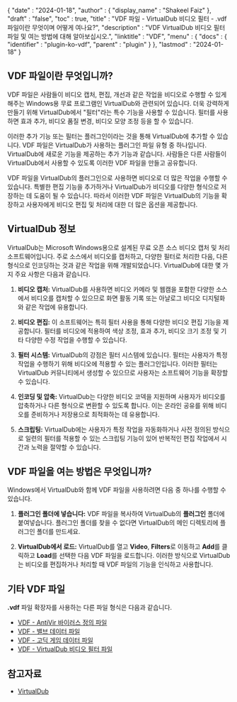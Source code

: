 {
  "date" : "2024-01-18",
  "author" : {
    "display_name" : "Shakeel Faiz"
  },
  "draft" : "false",
  "toc" : true,
  "title" : "VDF 파일 - VirtualDub 비디오 필터 - .vdf 파일이란 무엇이며 어떻게 여나요?",
  "description" : "VDF VirtualDub 비디오 필터 파일 및 여는 방법에 대해 알아보십시오.",
  "linktitle" : "VDF",
  "menu" : {
    "docs" : {
      "identifier" : "plugin-ko-vdf",
      "parent" : "plugin"
    }
  },
  "lastmod" : "2024-01-18"
}

## VDF 파일이란 무엇입니까?

VDF 파일은 사람들이 비디오 캡처, 편집, 개선과 같은 작업을 비디오로 수행할 수 있게 해주는 Windows용 무료 프로그램인 VirtualDub와 관련되어 있습니다. 더욱 강력하게 만들기 위해 VirtualDub에서 "필터"라는 특수 기능을 사용할 수 있습니다. 필터를 사용하면 효과 추가, 비디오 품질 변경, 비디오 모양 조정 등을 할 수 있습니다.

이러한 추가 기능 또는 필터는 플러그인이라는 것을 통해 VirtualDub에 추가할 수 있습니다. VDF 파일은 VirtualDub가 사용하는 플러그인 파일 유형 중 하나입니다. VirtualDub에 새로운 기능을 제공하는 추가 기능과 같습니다. 사람들은 다른 사람들이 VirtualDub에서 사용할 수 있도록 이러한 VDF 파일을 만들고 공유합니다.

VDF 파일을 VirtualDub의 플러그인으로 사용하면 비디오로 더 많은 작업을 수행할 수 있습니다. 특별한 편집 기능을 추가하거나 VirtualDub가 비디오를 다양한 형식으로 저장하는 데 도움이 될 수 있습니다. 따라서 이러한 VDF 파일은 VirtualDub의 기능을 확장하고 사용자에게 비디오 편집 및 처리에 대한 더 많은 옵션을 제공합니다.

## VirtualDub 정보

VirtualDub는 Microsoft Windows용으로 설계된 무료 오픈 소스 비디오 캡처 및 처리 소프트웨어입니다. 주로 소스에서 비디오를 캡처하고, 다양한 필터로 처리한 다음, 다른 형식으로 인코딩하는 것과 같은 작업을 위해 개발되었습니다. VirtualDub에 대한 몇 가지 주요 사항은 다음과 같습니다.

1. **비디오 캡처:** VirtualDub를 사용하면 비디오 카메라 및 웹캠을 포함한 다양한 소스에서 비디오를 캡처할 수 있으므로 화면 활동 기록 또는 아날로그 비디오 디지털화와 같은 작업에 유용합니다.

2. **비디오 편집:** 이 소프트웨어는 특히 필터 사용을 통해 다양한 비디오 편집 기능을 제공합니다. 필터를 비디오에 적용하여 색상 조정, 효과 추가, 비디오 크기 조정 및 기타 다양한 수정 작업을 수행할 수 있습니다.

3. **필터 시스템:** VirtualDub의 강점은 필터 시스템에 있습니다. 필터는 사용자가 특정 작업을 수행하기 위해 비디오에 적용할 수 있는 플러그인입니다. 이러한 필터는 VirtualDub 커뮤니티에서 생성할 수 있으므로 사용자는 소프트웨어 기능을 확장할 수 있습니다.

4. **인코딩 및 압축:** VirtualDub는 다양한 비디오 코덱을 지원하며 사용자가 비디오를 압축하거나 다른 형식으로 변환할 수 있도록 합니다. 이는 온라인 공유를 위해 비디오를 준비하거나 저장용으로 최적화하는 데 유용합니다.

5. **스크립팅:** VirtualDub에는 사용자가 특정 작업을 자동화하거나 사전 정의된 방식으로 일련의 필터를 적용할 수 있는 스크립팅 기능이 있어 반복적인 편집 작업에서 시간과 노력을 절약할 수 있습니다.

## VDF 파일을 여는 방법은 무엇입니까?

Windows에서 VirtualDub와 함께 VDF 파일을 사용하려면 다음 중 하나를 수행할 수 있습니다.

1. **플러그인 폴더에 넣습니다:** VDF 파일을 복사하여 VirtualDub의 **플러그인** 폴더에 붙여넣습니다. 플러그인 폴더를 찾을 수 없다면 VirtualDub의 메인 디렉토리에 플러그인 폴더를 만드세요.

2. **VirtualDub에서 로드:** VirtualDub를 열고 **Video**, **Filters**로 이동하고 **Add**를 클릭하고 **Load**를 선택한 다음 VDF 파일을 로드합니다. 이러한 방식으로 VirtualDub는 비디오를 편집하거나 처리할 때 VDF 파일의 기능을 인식하고 사용합니다.

## 기타 VDF 파일

**.vdf** 파일 확장자를 사용하는 다른 파일 형식은 다음과 같습니다.

- [VDF - AntiVir 바이러스 정의 파일](/data/vdf/)
- [VDF - 밸브 데이터 파일](/game/vdf/)
- [VDF - 고딕 게임 데이터 파일](/game/vdf-gothic/)
- [VDF - VirtualDub 비디오 필터 파일](/plugin/vdf/)

## 참고자료
* [VirtualDub](https://en.wikipedia.org/wiki/VirtualDub)